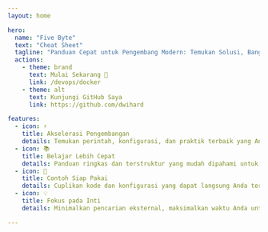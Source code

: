 ```yaml
---
layout: home

hero:
  name: "Five Byte"
  text: "Cheat Sheet"
  tagline: "Panduan Cepat untuk Pengembang Modern: Temukan Solusi, Bangun dengan Mudah."
  actions:
    - theme: brand
      text: Mulai Sekarang 🚀
      link: /devops/docker
    - theme: alt
      text: Kunjungi GitHub Saya
      link: https://github.com/dwihard

features:
  - icon: ⚡️
    title: Akselerasi Pengembangan
    details: Temukan perintah, konfigurasi, dan praktik terbaik yang Anda butuhkan dalam sekejap.
  - icon: 📚
    title: Belajar Lebih Cepat
    details: Panduan ringkas dan terstruktur yang mudah dipahami untuk berbagai topik teknis.
  - icon: 🧩
    title: Contoh Siap Pakai
    details: Cuplikan kode dan konfigurasi yang dapat langsung Anda terapkan dalam proyek Anda.
  - icon: 💡
    title: Fokus pada Inti
    details: Minimalkan pencarian eksternal, maksimalkan waktu Anda untuk menciptakan.

---
```

